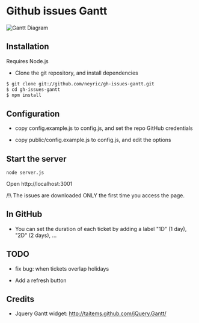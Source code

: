 # Github issues Gantt


![Gantt Diagram](/neyric/gh-issues-gantt/raw/master/screenshot.png "GitHub Issues Gantt")


## Installation

Requires Node.js

* Clone the git repository, and install dependencies

````sh
$ git clone git://github.com/neyric/gh-issues-gantt.git
$ cd gh-issues-gantt
$ npm install
````

## Configuration

* copy config.example.js to config.js, and set the repo GitHub credentials

* copy public/config.example.js to config.js, and edit the options


## Start the server

    node server.js

Open http://localhost:3001

/!\ The issues are downloaded ONLY the first time you access the page.

## In GitHub

* You can set the duration of each ticket by adding a label "1D" (1 day), "2D" (2 days), ...


## TODO

* fix bug: when tickets overlap holidays

* Add a refresh button



## Credits

 * Jquery Gantt widget: http://taitems.github.com/jQuery.Gantt/
